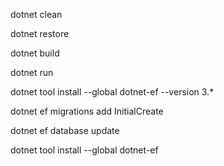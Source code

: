 dotnet clean

dotnet restore

dotnet build

dotnet run

dotnet tool install --global dotnet-ef --version 3.*

dotnet ef migrations add InitialCreate

dotnet ef database update

dotnet tool install --global dotnet-ef
